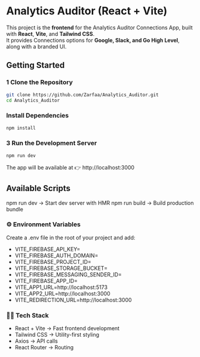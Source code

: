 #  Analytics Auditor (React + Vite)

This project is the **frontend** for the Analytics Auditor Connections App, built with **React**, **Vite**, and **Tailwind CSS**.  
It provides Connections options for **Google, Slack, and Go High Level**, along with a branded UI.  

##  Getting Started  

### 1️ Clone the Repository  
```bash
git clone https://github.com/Zarfaa/Analytics_Auditor.git
cd Analytics_Auditor
```

### Install Dependencies  
```bash
npm install
```

### 3 Run the Development Server
```bash
npm run dev
```
The app will be available at 👉 http://localhost:3000


## Available Scripts
npm run dev → Start dev server with HMR
npm run build → Build production bundle

### ⚙️ Environment Variables
Create a .env file in the root of your project and add:
- VITE_FIREBASE_API_KEY=
- VITE_FIREBASE_AUTH_DOMAIN=
- VITE_FIREBASE_PROJECT_ID=
- VITE_FIREBASE_STORAGE_BUCKET=
- VITE_FIREBASE_MESSAGING_SENDER_ID=
- VITE_FIREBASE_APP_ID=
- VITE_APP1_URL=http://localhost:5173
- VITE_APP2_URL=http://localhost:3000
- VITE_REDIRECTION_URL=http://localhost:3000


### 👨‍💻 Tech Stack
- React + Vite → Fast frontend development
- Tailwind CSS → Utility-first styling
- Axios → API calls
- React Router → Routing



